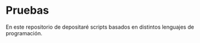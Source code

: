 Pruebas
=======

En este repositorio de depositaré scripts basados en
distintos lenguajes de programación.
